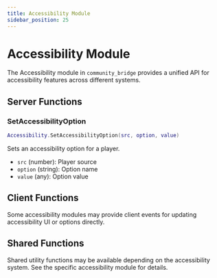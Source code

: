 ```yaml
---
title: Accessibility Module
sidebar_position: 25
---
```


# Accessibility Module

The Accessibility module in `community_bridge` provides a unified API for accessibility features across different systems.

## Server Functions

### SetAccessibilityOption
```lua
Accessibility.SetAccessibilityOption(src, option, value)
```
Sets an accessibility option for a player.
- `src` (number): Player source
- `option` (string): Option name
- `value` (any): Option value

## Client Functions

Some accessibility modules may provide client events for updating accessibility UI or options directly.

## Shared Functions

Shared utility functions may be available depending on the accessibility system. See the specific accessibility module for details.
